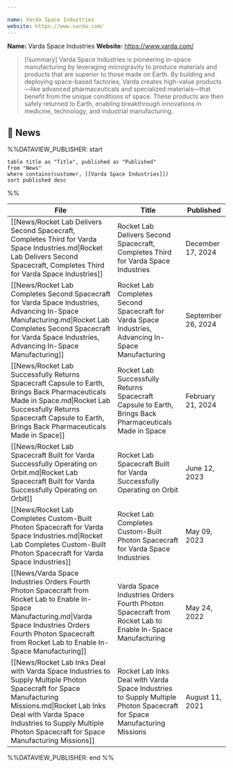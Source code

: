 ```yaml
---

name: Varda Space Industries
website: https://www.varda.com/
---
```


**Name:** Varda Space Industries
**Website:** https://www.varda.com/

>[!summary]
Varda Space Industries is pioneering in-space manufacturing by leveraging microgravity to produce materials and products that are superior to those made on Earth. By building and deploying space-based factories, Varda creates high-value products—like advanced pharmaceuticals and specialized materials—that benefit from the unique conditions of space. These products are then safely returned to Earth, enabling breakthrough innovations in medicine, technology, and industrial manufacturing.

## 📰 News
%%DATAVIEW_PUBLISHER: start
```
table title as "Title", published as "Published"
from "News"
where contains(customer, [[Varda Space Industries]])
sort published desc
```
%%

| File                                                                                                                                                                                                                                                       | Title                                                                                                                   | Published          |
| ---------------------------------------------------------------------------------------------------------------------------------------------------------------------------------------------------------------------------------------------------------- | ----------------------------------------------------------------------------------------------------------------------- | ------------------ |
| [[News/Rocket Lab Delivers Second Spacecraft, Completes Third for Varda Space Industries.md\|Rocket Lab Delivers Second Spacecraft, Completes Third for Varda Space Industries]]                                                                           | Rocket Lab Delivers Second Spacecraft, Completes Third for Varda Space Industries                                       | December 17, 2024  |
| [[News/Rocket Lab Completes Second Spacecraft for Varda Space Industries, Advancing In-Space Manufacturing.md\|Rocket Lab Completes Second Spacecraft for Varda Space Industries, Advancing In-Space Manufacturing]]                                       | Rocket Lab Completes Second Spacecraft for Varda Space Industries, Advancing In-Space Manufacturing                     | September 26, 2024 |
| [[News/Rocket Lab Successfully Returns Spacecraft Capsule to Earth, Brings Back Pharmaceuticals Made in Space.md\|Rocket Lab Successfully Returns Spacecraft Capsule to Earth, Brings Back Pharmaceuticals Made in Space]]                                 | Rocket Lab Successfully Returns Spacecraft Capsule to Earth, Brings Back Pharmaceuticals Made in Space                  | February 21, 2024  |
| [[News/Rocket Lab Spacecraft Built for Varda Successfully Operating on Orbit.md\|Rocket Lab Spacecraft Built for Varda Successfully Operating on Orbit]]                                                                                                   | Rocket Lab Spacecraft Built for Varda Successfully Operating on Orbit                                                   | June 12, 2023      |
| [[News/Rocket Lab Completes Custom-Built Photon Spacecraft for Varda Space Industries.md\|Rocket Lab Completes Custom-Built Photon Spacecraft for Varda Space Industries]]                                                                                 | Rocket Lab Completes Custom-Built Photon Spacecraft for Varda Space Industries                                          | May 09, 2023       |
| [[News/Varda Space Industries Orders Fourth Photon Spacecraft from Rocket Lab to Enable In-Space Manufacturing.md\|Varda Space Industries Orders Fourth Photon Spacecraft from Rocket Lab to Enable In-Space Manufacturing]]                               | Varda Space Industries Orders Fourth Photon Spacecraft from Rocket Lab to Enable In-Space Manufacturing                 | May 24, 2022       |
| [[News/Rocket Lab Inks Deal with Varda Space Industries to Supply Multiple Photon Spacecraft for Space Manufacturing Missions.md\|Rocket Lab Inks Deal with Varda Space Industries to Supply Multiple Photon Spacecraft for Space Manufacturing Missions]] | Rocket Lab Inks Deal with Varda Space Industries to Supply Multiple Photon Spacecraft for Space Manufacturing Missions  | August 11, 2021    |

%%DATAVIEW_PUBLISHER: end %%